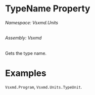 <a name='P-Vsxmd-Units-MemberUnit-TypeName'></a>
# TypeName Property

###### Namespace:  Vsxmd.Units

###### Assembly:  Vsxmd

Gets the type name.

# Examples

`Vsxmd.Program`, `Vsxmd.Units.TypeUnit`.
